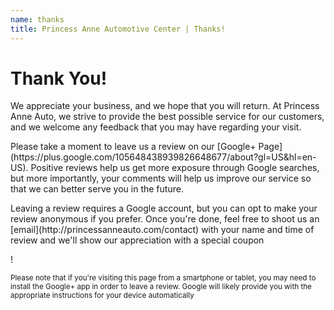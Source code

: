 ```yaml
---
name: thanks
title: Princess Anne Automotive Center | Thanks!
---
```


<div class="hero-unit">
<h1 class="page-header">Thank You!</h1>
<p class="lead">We appreciate your business, and we hope that you will return. At Princess Anne Auto, we strive to provide the best possible service for our customers, and we welcome any feedback that you may have regarding your visit.</p>
<p>Please take a moment to leave us a review on our [Google+ Page](https://plus.google.com/105648438939826648677/about?gl=US&hl=en-US). Positive reviews help us get more exposure through Google searches, but more importantly, your comments will help us improve our service so that we can better serve you in the future.</p>
<p>Leaving a review requires a Google account, but you can opt to make your review anonymous if you prefer. Once you're done, feel free to shoot us an [email](http://princessanneauto.com/contact) with your name and time of review and we'll show our appreciation with a special coupon</p>!
<p><small>Please note that if you're visiting this page from a smartphone or tablet, you may need to install the Google+ app in order to leave a review. Google will likely provide you with the appropriate instructions for your device automatically<small></p>
</div>